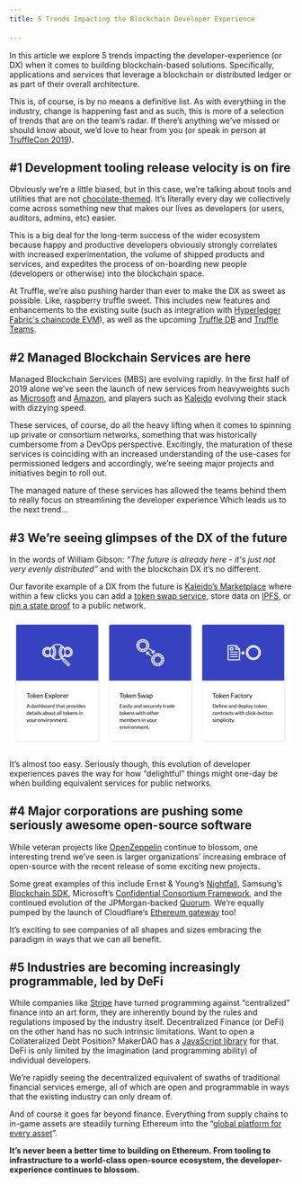 ```yaml
---
title: 5 Trends Impacting the Blockchain Developer Experience

---
```


In this article we explore 5 trends impacting the developer-experience (or DX) when it comes to building blockchain-based solutions. Specifically, applications and services that leverage a blockchain or distributed ledger or as part of their overall architecture.

This is, of course, is by no means a definitive list. As with everything in the industry, change is happening fast and as such, this is more of a selection of trends that are on the team’s radar. If there’s anything we’ve missed or should know about, we’d love to hear from you (or speak in person at [TruffleCon 2019](/trufflecon2019)).

## #1 Development tooling release velocity is on fire

Obviously we’re a little biased, but in this case, we’re talking about tools and utilities that are not [chocolate-themed](/truffle). It’s literally every day we collectively come across something new that makes our lives as developers (or users, auditors, admins, etc) easier.

This is a big deal for the long-term success of the wider ecosystem because happy and productive developers obviously strongly correlates with increased experimentation, the volume of shipped products and services, and expedites the process of on-boarding new people (developers or otherwise) into the blockchain space.

At Truffle, we’re also pushing harder than ever to make the DX as sweet as possible. Like, raspberry truffle sweet. This includes new features and enhancements to the existing suite (such as integration with [Hyperledger Fabric's chaincode EVM](https://github.com/trufflesuite/truffle/releases/tag/v5.0.27)), as well as the upcoming [Truffle DB](/blog/introducing-truffle-db-part-1) and [Truffle Teams](/docs/teams/overview).

## #2 Managed Blockchain Services are here

Managed Blockchain Services (MBS) are evolving rapidly. In the first half of 2019 alone we’ve seen the launch of new services from heavyweights such as [Microsoft](https://azure.microsoft.com/en-us/services/blockchain-service/) and [Amazon](https://aws.amazon.com/managed-blockchain/), and players such as [Kaleido](https://kaleido.io/) evolving their stack with dizzying speed.

These services, of course, do all the heavy lifting when it comes to spinning up private or consortium networks, something that was historically cumbersome from a DevOps perspective. Excitingly, the maturation of these services is coinciding with an increased understanding of the use-cases for permissioned ledgers and accordingly, we’re seeing major projects and initiatives begin to roll out.

The managed nature of these services has allowed the teams behind them to really focus on streamlining the developer experience Which leads us to the next trend...

## #3 We’re seeing glimpses of the DX of the future

In the words of William Gibson: *“The future is already here - it's just not very evenly distributed”* and with the blockchain DX it’s no different.

Our favorite example of a DX from the future is [Kaleido’s Marketplace](https://marketplace.kaleido.io/) where within a few clicks you can add a [token swap service](https://marketplace.kaleido.io/service/token-swap), store data on [IPFS](https://marketplace.kaleido.io/service/ipfs-file-store), or [pin a state proof](https://marketplace.kaleido.io/service/public-ethereum-tether/) to a public network.

![Example A](/img/blog/5-trends-impacting-the-blockchain-developer-experience/example-1a.png)

It’s almost too easy. Seriously though, this evolution of developer experiences paves the way for how “delightful” things might one-day be when building equivalent services for public networks.

## #4 Major corporations are pushing some seriously awesome open-source software

While veteran projects like [OpenZeppelin](https://openzeppelin.org/) continue to blossom, one interesting trend we’ve seen is larger organizations’ increasing embrace of open-source with the recent release of some exciting new projects.

Some great examples of this include Ernst & Young’s [Nightfall](https://github.com/EYBlockchain/nightfall), Samsung’s [Blockchain SDK](https://developer.samsung.com/blockchain), Microsoft’s [Confidential Consortium Framework](https://github.com/microsoft/CCF), and the continued evolution of the JPMorgan-backed [Quorum](https://github.com/jpmorganchase/quorum). We’re equally pumped by the launch of Cloudflare’s [Ethereum gateway](https://blog.cloudflare.com/cloudflare-ethereum-gateway/) too!

It’s exciting to see companies of all shapes and sizes embracing the paradigm in ways that we can all benefit.

## #5 Industries are becoming increasingly programmable, led by DeFi

While companies like [Stripe](https://stripe.com/) have turned programming against “centralized” finance into an art form, they are inherently bound by the rules and regulations imposed by the industry itself. Decentralized Finance (or DeFi) on the other hand has no such intrinsic limitations. Want to open a Collateralized Debt Position? MakerDAO has a [JavaScript library](https://makerdao.com/documentation/#dai-js) for that. DeFi is only limited by the imagination (and programming ability) of individual developers.

We’re rapidly seeing the decentralized equivalent of swaths of traditional financial services emerge, all of which are open and programmable in ways that the existing industry can only dream of.

And of course it goes far beyond finance. Everything from supply chains to in-game assets are steadily turning Ethereum into the “[global platform for every asset](https://twitter.com/MuteDialog/status/1149047398532075526)”.

**It’s never been a better time to building on Ethereum. From tooling to infrastructure to a world-class open-source ecosystem, the developer-experience continues to blossom.**
